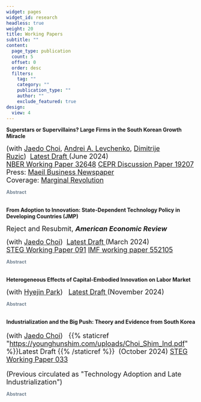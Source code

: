 ```yaml
---
widget: pages
widget_id: research
headless: true
weight: 20
title: Working Papers
subtitle: ""
content:
  page_type: publication
  count: 5
  offset: 0
  order: desc
  filters:
    tag: ""
    category: ""
    publication_type: ""
    author: ""
    exclude_featured: true
design:
  view: 4
---
```

<meta name="theme-color" content="#2962ff">

**Superstars or Supervillains? Large Firms in the South Korean Growth Miracle**

<font size="4"> (with <a href="http://www.jaedochoi.com">Jaedo Choi</a>, <a href="https://alevchenko.com">Andrei A. Levchenko</a>, <a href="https://www.druzic.com"> Dimitrije Ruzic</a>)&nbsp;&nbsp;<a href="https://younghunshim.com/uploads/CLRS.pdf">Latest Draft </a>(June 2024)<br><a href="https://www.nber.org/papers/w32648">NBER Working Paper 32648</a> <a href="https://cepr.org/publications/dp19207">CEPR Discussion Paper 19207</a> <br> Press: <a href="https://www.mk.co.kr/en/economy/11074598">Maeil Business Newspaper</a> <br>Coverage: <a href="https://marginalrevolution.com/marginalrevolution/2024/07/large-firms-in-the-south-korean-growth-miracle.html">Marginal Revolution</a>

</font>

  <div class="expand">
    <div class="expand-label" style="cursor: pointer;" onclick="$h = $(this);$h.next('div').slideToggle(100,function () {$h.children('i').attr('class',function () {return $h.next('div').is(':visible') ? 'fas fa-chevron-down' : 'fas fa-chevron-right';});});">
      <i style="font-size:75%; color:#708090" class="fas fa-chevron-right"></i>
      <span style="font-size:90%; color:#708090">
	<b> Abstract </b>
      </span>
    </div>
    <div class="expand-content" style="display: none; font-size:90%;text-align: justify;
  text-justify: inter-word"> We quantify the contribution of the largest firms to South Korea's economic performance since 1970. Using firm-level historical data, we document a novel fact: firm concentration rose substantially during the growth miracle period. To understand whether the increased importance of large firms contributed positively or negatively to the South Korean growth miracle, we build a quantitative heterogeneous firm small open economy model. Our framework accommodates a variety of causes and consequences of (changes in) firm concentration: productivity, distortions, selection into exporting, and oligopolistic and oligopsonistic market power in domestic goods and labor markets. The model is implemented directly on the firm-level data and inverted to recover the drivers of changing concentration. We find that most of the increased concentration is attributable to higher productivity growth of the largest firms. Shutting down differential productivity growth of the top 3 firms within each sector would have decreased firm concentration, but nonetheless would have reduced welfare by 2%. Differential distortions and foreign market access of the  largest firms played a more limited role in the trends in concentration and had a smaller welfare impact. Thus, the largest Korean firms were superstars rather than supervillains. </div>
  </div>

<br>

**From Adoption to Innovation: State-Dependent Technology Policy in Developing Countries (JMP)** <br>

<font size="4"> R﻿eject and Resubmit, ***American Economic Review***

 (with <a href="http://www.jaedochoi.com/">Jaedo Choi</a>)&nbsp;&nbsp;<a href="https://younghunshim.com/uploads/CS_from_adoption_to_innovation.pdf">Latest Draft </a>(March 2024) <br>  <a href="https://steg.cepr.org/publications/adoption-innovation-state-dependent-technology-policy-developing-countries">STEG Working Paper 091</a>  <a href="https://www.imf.org/en/Publications/WP/Issues/2024/07/18/From-Adoption-to-Innovation-State-Dependent-Technology-Policy-in-Developing-Countries-552105">IMF working paper 552105</a></font>  

</font>

  <div class="expand">
    <div class="expand-label" style="cursor: pointer;" onclick="$h = $(this);$h.next('div').slideToggle(100,function () {$h.children('i').attr('class',function () {return $h.next('div').is(':visible') ? 'fas fa-chevron-down' : 'fas fa-chevron-right';});});">
      <i style="font-size:75%; color:#708090" class="fas fa-chevron-right"></i>
      <span style="font-size:90%; color:#708090">
	<b> Abstract </b>
      </span>
    </div>
    <div class="expand-content" style="display: none; font-size:90%;text-align: justify;
  text-justify: inter-word"> Should policymakers in developing countries prioritize foreign technology adoption over domestic innovation? How might this depend on development stages? Using historical technology transfer data from South Korea, we find that greater productivity gaps with foreign firms correlate with larger productivity growth after adoption, despite lower fees. Furthermore, non-adopters increased patent citations to foreign sellers, suggesting knowledge spillovers. Motivated by these findings, we build a two-country growth model with innovation and adoption. As the gaps narrow, productivity gains and spillovers from adoption diminish and foreign sellers strategically raise fees due to intensified competition, which renders adoption subsidies less effective. Korea’s shift from adoption to innovation subsidies substantially contributed to growth and welfare. We also explore the optimal policy and its interaction with import tariffs. </div>
  </div>

<br>

**Heterogeneous Effects of Capital-Embodied Innovation on Labor Market**

 <font size="4">(with <a href="http://www.hyejinpark.net/">Hyejin Park</a>) &nbsp;&nbsp;<a href="https://younghunshim.com/uploads/PS_CEI.pdf">Latest Draft </a>(November 2024)</font>

 <div class="expand">
    <div class="expand-label" style="cursor: pointer;" onclick="$h = $(this);$h.next('div').slideToggle(100,function () {$h.children('i').attr('class',function () {return $h.next('div').is(':visible') ? 'fas fa-chevron-down' : 'fas fa-chevron-right';});});">
      <i style="font-size:75%; color:#708090" class="fas fa-chevron-right"></i>
      <span style="font-size:90%; color:#708090">
	<b> Abstract </b>
      </span>
    </div>
    <div class="expand-content" style="display: none; font-size:90%;text-align: justify;
  text-justify: inter-word">This paper develops an occupation-level measure of Capital-Embodied Innovation (CEI) by matching patents with capital goods based on their text similarity. The impact of CEI on labor demand is heterogeneous, depending on the similarity between capital and occupational tasks. Specifically, CEI associated with task-similar capital reduces the relative labor demand, whereas CEI related to task-dissimilar capital raises it. Between 1980 and 2015, abstract and non-routine occupations experienced more innovations in task-dissimilar capital and fewer in task-similar capital. CEI can explain a significant fraction of the task-biased labor market changes and the decline in labor share. </div>
  </div>

<br>

**Industrialization and the Big Push: Theory and Evidence from South Korea** <font size="4">

(with <a href="http://www.jaedochoi.com/">Jaedo Choi</a>)&nbsp;&nbsp; {{% staticref "https://younghunshim.com/uploads/Choi_Shim_Ind.pdf" %}}Latest Draft {{% /staticref %}}&nbsp;&nbsp;(October 2024) <a href="https://steg.cepr.org/publications/technology-adoption-and-late-industrialization">STEG Working Paper 033</a>  ﻿

(Previous circulated as "Technology Adoption and Late Industrialization") </font> 

 <div class="expand">
    <div class="expand-label" style="cursor: pointer;" onclick="$h = $(this);$h.next('div').slideToggle(100,function () {$h.children('i').attr('class',function () {return $h.next('div').is(':visible') ? 'fas fa-chevron-down' : 'fas fa-chevron-right';});});">
      <i style="font-size:75%; color:#708090" class="fas fa-chevron-right"></i>
      <span style="font-size:90%; color:#708090">
	<b> Abstract </b>
      </span>
    </div>
    <div class="expand-content" style="display: none; font-size:90%;text-align: justify;
  text-justify: inter-word">We study how one-time subsidies for adoption of modern technology drove South Korea's industrialization in the 1970s. Leveraging unique historical data, we provide causal evidence consistent with coordination failures: adoption improved adopters' performance and generated local spillovers, with firms more likely to adopt when other local firms had already adopted. We incorporate these findings into a quantitative model, where the potential for multiple steady states depends on parameters mapped to the causal estimates. In our calibrated model, South Korea's one-time subsidies shifted its economy to a more industrialized steady state, increasing heavy manufacturing's GDP share by 8.6% and export intensity by 16.2%. Larger market access amplifies the effects of these subsidies, as the gains from adoption increase with firms' scale. </div>
  </div>